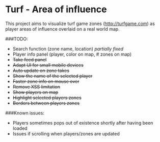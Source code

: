 Turf - Area of influence
============

This project aims to visualize turf game zones (http://turfgame.com) as player
areas of influence overlaid on a real world map.


###TODO:
- Search function (zone name, location)  _partially fixed_
- Player info panel (player, color on map, # zones on map)
- ~~Take feed panel~~
- ~~Adapt UI for small mobile devices~~
- ~~Auto update on zone takes~~
- ~~Show the name of the selected player~~
- ~~Faster zone info on mouse over~~
- ~~Remove XSS limitation~~
- ~~Show players on map~~
- ~~Highlight selected players zones~~
- ~~Borders between players zones~~

###Known issues:
- Players sometimes pops out of existence shortly after having been loaded
- Issues if scrolling when players/zones are updated
